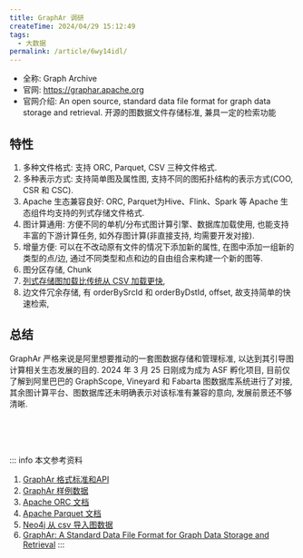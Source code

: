 ```yaml
---
title: GraphAr 调研
createTime: 2024/04/29 15:12:49
tags:
  - 大数据
permalink: /article/6wy14idl/
---
```

- 全称: Graph Archive
- 官网: <https://graphar.apache.org>
- 官网介绍: An open source, standard data file format for graph data storage and retrieval. 开源的图数据文件存储标准, 兼具一定的检索功能

## 特性
1. 多种文件格式: 支持 ORC, Parquet, CSV 三种文件格式.
2. 多种表示方式: 支持简单图及属性图, 支持不同的图拓扑结构的表示方式(COO, CSR 和 CSC).
3. Apache 生态兼容良好: ORC, Parquet为Hive、Flink、Spark 等 Apache 生态组件均支持的列式存储文件格式.
4. 图计算通用: 方便不同的单机/分布式图计算引擎、数据库加载使用, 也能支持丰富的下游计算任务, 如外存图计算(非直接支持, 均需要开发对接).
5. 增量方便: 可以在不改动原有文件的情况下添加新的属性, 在图中添加一组新的类型的点/边, 通过不同类型和点和边的自由组合来构建一个新的图等.
6. 图分区存储, Chunk
7. [列式存储图加载比传统从 CSV 加载更快](https://graphar.apache.org/docs/libraries/cpp/examples/graphscope#time-performance-results),
8. 边文件冗余存储, 有 orderBySrcId 和 orderByDstId, offset, 故支持简单的快速检索,

## 总结
GraphAr 严格来说是阿里想要推动的一套图数据存储和管理标准, 以达到其引导图计算相关生态发展的目的. 2024 年 3 月 25 日刚成为成为 ASF 孵化项目, 目前仅了解到阿里巴巴的 GraphScope, Vineyard 和 Fabarta 图数据库系统进行了对接, 其余图计算平台、图数据库还未明确表示对该标准有兼容的意向, 发展前景还不够清晰.

<br /><br /><br />

::: info 本文参考资料
1. [GraphAr 格式标准和API](https://graphar.apache.org/docs/specification/format)
2. [GraphAr 样例数据](https://github.com/apache/incubator-graphar-testing/tree/main/ldbc_sample)
3. [Apache ORC 文档](https://orc.apache.org)
4. [Apache Parquet 文档](https://parquet.apache.org/docs/)
5. [Neo4j 从 csv 导入图数据](https://neo4j.com/docs/cypher-manual/current/clauses/load-csv/)
6. [GraphAr: A Standard Data File Format for Graph Data Storage and Retrieval](https://blog.graphscope.io/graphar-a-standard-data-file-format-for-graph-data-storage-and-retrieval-765a2efba519)
:::
